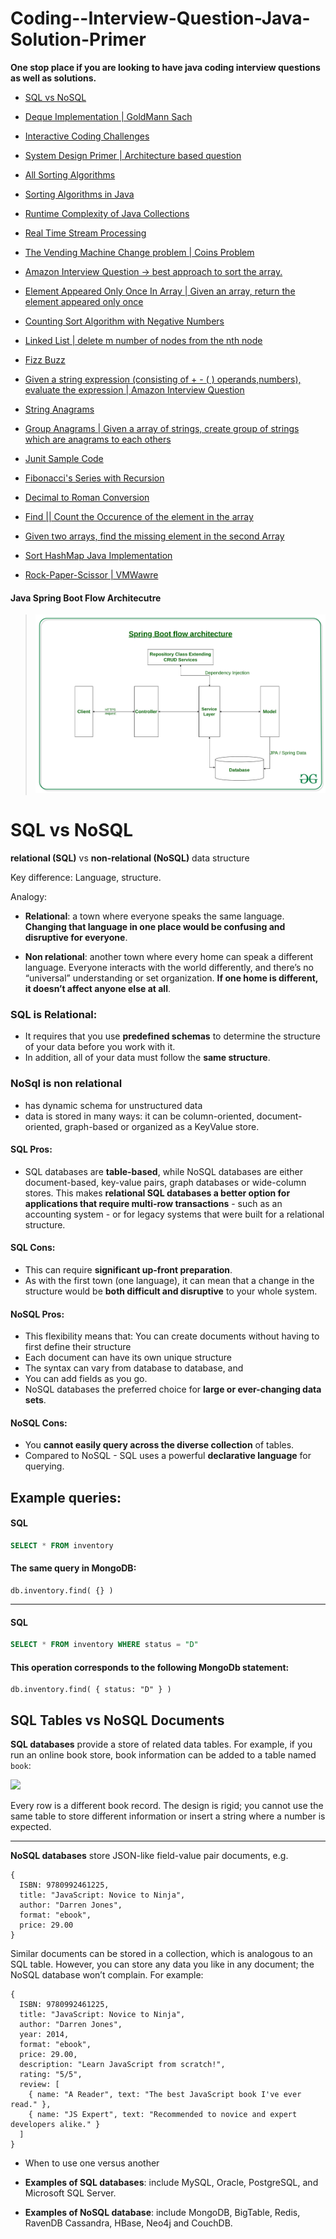 # Coding--Interview-Question-Java-Solution-Primer
**One stop place if you are looking to have java coding interview questions as well as solutions.**

* [SQL vs NoSQL](#sql-vs-nosql)

* [Deque Implementation | GoldMann Sach](Interview-Coding-Question's/DequeImplementation_GoldMannSach)
* [Interactive Coding Challenges](https://github.com/donnemartin/interactive-coding-challenges)
* [System Design Primer | Architecture based question](https://github.com/donnemartin/system-design-primer)
* [All Sorting Algorithms](https://github.com/diptangsu/Sorting-Algorithms/tree/master/Java)
* [Sorting Algorithms in Java](JavaSortingAlgorithms)
* [Runtime Complexity of Java Collections](JavaCollectionsRuntimeCoplexity)
* [Real Time Stream Processing](https://netflixtechblog.com/keystone-real-time-stream-processing-platform-a3ee651812a)
* [The Vending Machine Change problem | Coins Problem](https://putridparrot.com/blog/the-vending-machine-change-problem/)
* [Amazon Interview Question -> best approach to sort the array.](Interview-Coding-Question's/AmazonInterviewQuestion)
* [Element Appeared Only Once In Array | Given an array, return the element appeared only once](Interview-Coding-Question's/FindElementInArrayAppearedOnlyOnce)
* [Counting Sort Algorithm with Negative Numbers](Interview-Coding-Question's/CoutingSortWithNegativeNumbers)
* [Linked List | delete m number of nodes from the nth node](Interview-Coding-Question's/Linked-list-delete-m-no-of-nodes-from-nth-node)
* [Fizz Buzz](Interview-Coding-Question's/fizzBuzz)
* [Given a string expression (consisting of + - ( ) operands,numbers), evaluate the expression | Amazon Interview Question](Interview-Coding-Question's/String-Epression_Evaluation)
* [String Anagrams](Interview-Coding-Question's/StringAnagrams)
* [Group Anagrams | Given a array of strings, create group of strings which are anagrams to each others](Interview-Coding-Question's/GroupAnagrams) 
* [Junit Sample Code](Interview-Coding-Question's/Junit_Solution)
* [Fibonacci's Series with Recursion](Interview-Coding-Question's/FabonacciSeriesWithRecursion)
* [Decimal to Roman Conversion](Interview-Coding-Question's/DecimalToRomanConverison)
* [Find || Count the Occurence of the element in the array](Interview-Coding-Question's/CountOccurenceOfElementInArray)
* [Given two arrays, find the missing element in the second Array](Interview-Coding-Question's/FirstMissingElementInTwoArrays)
* [Sort HashMap Java Implementation](Interview-Coding-Question's/Sort-HashMap-Java) 
* [Rock-Paper-Scissor | VMWawre](Interview-Coding-Question's/RockPaperScissor)

 #### Java Spring Boot Flow Architecutre
>![No Preview Available](images/Spring-Boot-flow-architecture.jpg)


 # SQL vs NoSQL 

**relational (SQL)** vs **non-relational (NoSQL)** data structure

Key difference: Language, structure.

Analogy: 
- **Relational**: a town where everyone speaks the same language. **Changing that language in one place would be confusing and disruptive for everyone**.

- **Non relational**: another town where every home can speak a different language. Everyone interacts with the world differently, and there’s no “universal” understanding or set organization. **If one home is different, it doesn’t affect anyone else at all**.

### SQL is Relational: 

- It requires that you use **predefined schemas** to determine the structure of your data before you work with it. 
- In addition, all of your data must follow the **same structure**.

### NoSql is non relational 

- has dynamic schema for unstructured data
- data is stored in many ways: it can be column-oriented, document-oriented, graph-based or organized as a KeyValue store. 


#### SQL Pros: 

- SQL databases are **table-based**, while NoSQL databases are either document-based, key-value pairs, graph databases or wide-column stores. This makes **relational SQL databases a better option for applications that require multi-row transactions** - such as an accounting system - or for legacy systems that were built for a relational structure.

#### SQL Cons: 

- This can require **significant up-front preparation**.
- As with the first town (one language), it can mean that a change in the structure would be **both difficult and disruptive** to your whole system.

#### NoSQL Pros: 

- This flexibility means that: You can create documents without having to first define their structure
- Each document can have its own unique structure
- The syntax can vary from database to database, and
- You can add fields as you go.
- NoSQL databases the preferred choice for **large or ever-changing data sets**.

#### NoSQL Cons:

- You **cannot easily query across the diverse collection** of tables.
- Compared to NoSQL - SQL uses a powerful **declarative language** for querying. 


## Example queries:

#### SQL 

```sql
SELECT * FROM inventory
```

#### The same query in MongoDB: 

```mongodb
db.inventory.find( {} )
```
----------
#### SQL

```sql
SELECT * FROM inventory WHERE status = "D"
```

#### This operation corresponds to the following MongoDb statement:

```mongodb
db.inventory.find( { status: "D" } )
```


## SQL Tables vs NoSQL Documents

**SQL databases** provide a store of related data tables. For example, if you run an online book store, book information can be added to a table named `book`:


![](https://i.imgur.com/l0wMPpj.png)


Every row is a different book record. The design is rigid; you cannot use the same table to store different information or insert a string where a number is expected.

---
**NoSQL databases** store JSON-like field-value pair documents, e.g.

```
{
  ISBN: 9780992461225,
  title: "JavaScript: Novice to Ninja",
  author: "Darren Jones",
  format: "ebook",
  price: 29.00
}
```

Similar documents can be stored in a collection, which is analogous to an SQL table. However, you can store any data you like in any document; the NoSQL database won’t complain. For example:

```
{
  ISBN: 9780992461225,
  title: "JavaScript: Novice to Ninja",
  author: "Darren Jones",
  year: 2014,
  format: "ebook",
  price: 29.00,
  description: "Learn JavaScript from scratch!",
  rating: "5/5",
  review: [
    { name: "A Reader", text: "The best JavaScript book I've ever read." },
    { name: "JS Expert", text: "Recommended to novice and expert developers alike." }
  ]
}
```


- When to use one versus another


- **Examples of SQL databases**: include MySQL, Oracle, PostgreSQL, and Microsoft SQL Server. 
- **Examples of NoSQL database**: include MongoDB, BigTable, Redis, RavenDB Cassandra, HBase, Neo4j and CouchDB.
